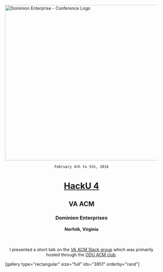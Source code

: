 <img class="aligncenter size-full wp-image-3196" src="https://fvcproductions.files.wordpress.com/2015/11/conferencelogos-008.png" alt="Dominion Enterprise - Conference Logo" width="512" height="512" />

<div style="text-align: center;">

<code>February 4th to 5th, 2016</code>
<h1><a title="DE" href="http://hackathon.dominionenterprises.com/" target="_blank">HackU 4</a></h1>
<h2><strong>VA ACM</strong></h2>
<h3>Dominion Enterprises</h3>
<h4>Norfolk, Virginia</h4>

&nbsp;

I presented a short talk on the <a href="https://va-acm.stamplayapp.com/" target="_blank">VA ACM Slack group</a> which was primarily hosted through the <a href="http://www.cs.odu.edu/~acm/" target="_blank">ODU ACM club</a>.

</div>

[gallery type="rectangular" size="full" ids="3951" orderby="rand"]
